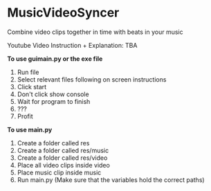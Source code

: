 # MusicVideoSyncer
Combine video clips together in time with beats in your music

Youtube Video Instruction + Explanation: TBA

**To use guimain.py or the exe file**

1. Run file
2. Select relevant files following on screen instructions
3. Click start
4. Don't click show console
5. Wait for program to finish
6. ???
7. Profit

**To use main.py**

1. Create a folder called res
2. Create a folder called res/music
3. Create a folder called res/video
4. Place all video clips inside video
5. Place music clip inside music
6. Run main.py (Make sure that the variables hold the correct paths)